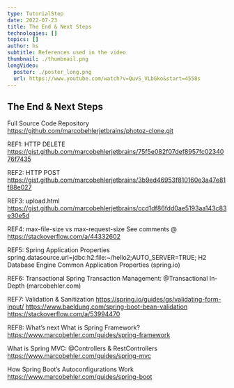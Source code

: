 ```yaml
---
type: TutorialStep
date: 2022-07-23
title: The End & Next Steps
technologies: []
topics: []
author: hs
subtitle: References used in the video
thumbnail: ./thumbnail.png
longVideo:
  poster: ./poster_long.png
  url: https://www.youtube.com/watch?v=QuvS_VLbGko&start=4558s
---
```


## The End & Next Steps

Full Source Code Repository
https://github.com/marcobehlerjetbrains/photoz-clone.git

REF1: HTTP DELETE
https://gist.github.com/marcobehlerjetbrains/75f5e082f07def8957fc0234076f7435

REF2: HTTP POST
https://gist.github.com/marcobehlerjetbrains/3b9ed46953f810160e3a47e81f88e027

REF3: upload.html
https://gist.github.com/marcobehlerjetbrains/ccd1df86fdd0ae5193aa143c83e30e5d

REF4: max-file-size vs max-request-size
See comments @ https://stackoverflow.com/a/44332602

REF5: Spring Application Properties
spring.datasource.url=jdbc:h2:file:~/hello2;AUTO_SERVER=TRUE;
H2 Database Engine
Common Application Properties (spring.io)

REF6: Transactional
Spring Transaction Management: @Transactional In-Depth (marcobehler.com)

REF7: Validation & Sanitization
https://spring.io/guides/gs/validating-form-input/
https://www.baeldung.com/spring-boot-bean-validation
https://stackoverflow.com/a/53994470

REF8: What’s next
What is Spring Framework?
https://www.marcobehler.com/guides/spring-framework

What is Spring MVC: @Controllers & RestControllers https://www.marcobehler.com/guides/spring-mvc

How Spring Boot’s Autoconfigurations Work
https://www.marcobehler.com/guides/spring-boot
